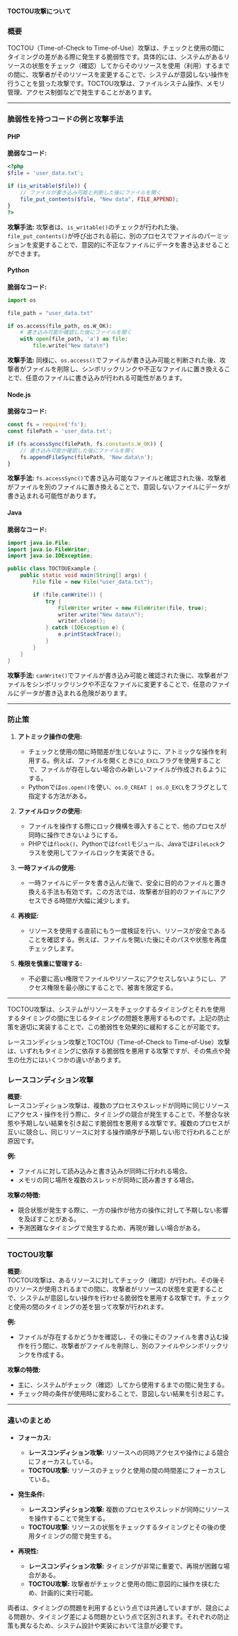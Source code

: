 **TOCTOU攻撃について**

### **概要**

TOCTOU（Time-of-Check to Time-of-Use）攻撃は、チェックと使用の間にタイミングの差がある際に発生する脆弱性です。具体的には、システムがあるリソースの状態をチェック（確認）してからそのリソースを使用（利用）するまでの間に、攻撃者がそのリソースを変更することで、システムが意図しない操作を行うことを狙った攻撃です。TOCTOU攻撃は、ファイルシステム操作、メモリ管理、アクセス制御などで発生することがあります。

---

### **脆弱性を持つコードの例と攻撃手法**

#### **PHP**

**脆弱なコード:**
```php
<?php
$file = 'user_data.txt';

if (is_writable($file)) {
    // ファイルが書き込み可能と判断した後にファイルを開く
    file_put_contents($file, "New data", FILE_APPEND);
}
?>
```

**攻撃手法:**
攻撃者は、`is_writable()`のチェックが行われた後、`file_put_contents()`が呼び出される前に、別のプロセスでファイルのパーミッションを変更することで、意図的に不正なファイルにデータを書き込ませることができます。

#### **Python**

**脆弱なコード:**
```python
import os

file_path = "user_data.txt"

if os.access(file_path, os.W_OK):
    # 書き込み可能か確認した後にファイルを開く
    with open(file_path, 'a') as file:
        file.write("New data\n")
```

**攻撃手法:**
同様に、`os.access()`でファイルが書き込み可能と判断された後、攻撃者がファイルを削除し、シンボリックリンクや不正なファイルに置き換えることで、任意のファイルに書き込みが行われる可能性があります。

#### **Node.js**

**脆弱なコード:**
```javascript
const fs = require('fs');
const filePath = 'user_data.txt';

if (fs.accessSync(filePath, fs.constants.W_OK)) {
    // 書き込み可能か確認した後にファイルを開く
    fs.appendFileSync(filePath, 'New data\n');
}
```

**攻撃手法:**
`fs.accessSync()`で書き込み可能なファイルと確認された後、攻撃者がファイルを別のファイルに置き換えることで、意図しないファイルにデータが書き込まれる可能性があります。

#### **Java**

**脆弱なコード:**
```java
import java.io.File;
import java.io.FileWriter;
import java.io.IOException;

public class TOCTOUExample {
    public static void main(String[] args) {
        File file = new File("user_data.txt");

        if (file.canWrite()) {
            try {
                FileWriter writer = new FileWriter(file, true);
                writer.write("New data\n");
                writer.close();
            } catch (IOException e) {
                e.printStackTrace();
            }
        }
    }
}
```

**攻撃手法:**
`canWrite()`でファイルが書き込み可能と確認された後に、攻撃者がファイルをシンボリックリンクや不正なファイルに変更することで、任意のファイルにデータが書き込まれる危険があります。

---

### **防止策**

1. **アトミック操作の使用:**
   - チェックと使用の間に時間差が生じないように、アトミックな操作を利用する。例えば、ファイルを開くときに`O_EXCL`フラグを使用することで、ファイルが存在しない場合のみ新しいファイルが作成されるようにする。
   - Pythonでは`os.open()`を使い、`os.O_CREAT | os.O_EXCL`をフラグとして指定する方法がある。

2. **ファイルロックの使用:**
   - ファイルを操作する際にロック機構を導入することで、他のプロセスが同時に操作できないようにする。
   - PHPでは`flock()`、Pythonでは`fcntl`モジュール、Javaでは`FileLock`クラスを使用してファイルロックを実装できる。

3. **一時ファイルの使用:**
   - 一時ファイルにデータを書き込んだ後で、安全に目的のファイルと置き換える手法も有効です。この方法では、攻撃者が目的のファイルにアクセスできる時間が大幅に減少します。

4. **再検証:**
   - リソースを使用する直前にもう一度検証を行い、リソースが安全であることを確認する。例えば、ファイルを開いた後にそのパスや状態を再度チェックします。

5. **権限を慎重に管理する:**
   - 不必要に高い権限でファイルやリソースにアクセスしないようにし、アクセス権限を最小限にすることで、被害を限定する。

---

TOCTOU攻撃は、システムがリソースをチェックするタイミングとそれを使用するタイミングの間に生じるタイミングの問題を悪用するものです。上記の防止策を適切に実装することで、この脆弱性を効果的に緩和することが可能です。


レースコンディション攻撃とTOCTOU（Time-of-Check to Time-of-Use）攻撃は、いずれもタイミングに依存する脆弱性を悪用する攻撃ですが、その焦点や発生の仕方にはいくつかの違いがあります。

### **レースコンディション攻撃**

**概要:**  
レースコンディション攻撃は、複数のプロセスやスレッドが同時に同じリソースにアクセス・操作を行う際に、タイミングの競合が発生することで、不整合な状態や予期しない結果を引き起こす脆弱性を悪用する攻撃です。複数のプロセスが互いに競合し、同じリソースに対する操作順序が予期しない形で行われることが原因です。

**例:**  
- ファイルに対して読み込みと書き込みが同時に行われる場合。
- メモリの同じ場所を複数のスレッドが同時に読み書きする場合。

**攻撃の特徴:**  
- 競合状態が発生する際に、一方の操作が他方の操作に対して予期しない影響を及ぼすことがある。
- 予測困難なタイミングで発生するため、再現が難しい場合がある。

---

### **TOCTOU攻撃**

**概要:**  
TOCTOU攻撃は、あるリソースに対してチェック（確認）が行われ、その後そのリソースが使用されるまでの間に、攻撃者がリソースの状態を変更することで、システムが意図しない操作を行わせる脆弱性を悪用する攻撃です。チェックと使用の間のタイミングの差を狙って攻撃が行われます。

**例:**  
- ファイルが存在するかどうかを確認し、その後にそのファイルを書き込む操作を行う間に、攻撃者がファイルを削除し、別のファイルやシンボリックリンクを作成する。

**攻撃の特徴:**  
- 主に、システムがチェック（確認）してから使用するまでの間に発生する。
- チェック時の条件が使用時に変わることで、意図しない結果を引き起こす。

---

### **違いのまとめ**

- **フォーカス:**  
  - **レースコンディション攻撃:** リソースへの同時アクセスや操作による競合にフォーカスしている。
  - **TOCTOU攻撃:** リソースのチェックと使用の間の時間差にフォーカスしている。

- **発生条件:**  
  - **レースコンディション攻撃:** 複数のプロセスやスレッドが同時にリソースを操作することで発生する。
  - **TOCTOU攻撃:** リソースの状態をチェックするタイミングとその後の使用タイミングの間で発生する。

- **再現性:**  
  - **レースコンディション攻撃:** タイミングが非常に重要で、再現が困難な場合がある。
  - **TOCTOU攻撃:** 攻撃者がチェックと使用の間に意図的に操作を挟むため、計画的に実行可能。

両者は、タイミングの問題を利用するという点では共通していますが、競合による問題か、タイミング差による問題かという点で区別されます。それぞれの防止策も異なるため、システム設計や実装において注意が必要です。